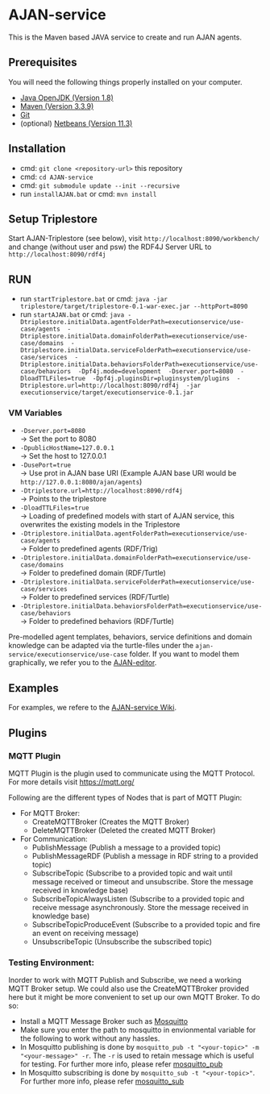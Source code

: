 # AJAN-service

This is the Maven based JAVA service to create and run AJAN agents.

## Prerequisites

You will need the following things properly installed on your computer.

* [Java OpenJDK (Version 1.8)](https://adoptopenjdk.net/)
* [Maven (Version 3.3.9)](http://artfiles.org/apache.org/maven/maven-3/3.3.9/)
* [Git](https://git-scm.com/)
* (optional) [Netbeans (Version 11.3)](http://netbeans.apache.org/download/nb113/nb113.html)

## Installation

* cmd: `git clone <repository-url>` this repository
* cmd: `cd AJAN-service`
* cmd: `git submodule update --init --recursive`
* run `installAJAN.bat` or cmd: `mvn install`

## Setup Triplestore

Start AJAN-Triplestore (see below), visit `http://localhost:8090/workbench/` and change (without user and psw) the RDF4J Server URL to `http://localhost:8090/rdf4j`

## RUN

* run `startTriplestore.bat` or cmd: `java -jar triplestore/target/triplestore-0.1-war-exec.jar --httpPort=8090`
* run `startAJAN.bat` or cmd: `java -Dtriplestore.initialData.agentFolderPath=executionservice/use-case/agents 
									-Dtriplestore.initialData.domainFolderPath=executionservice/use-case/domains 
									-Dtriplestore.initialData.serviceFolderPath=executionservice/use-case/services 
									-Dtriplestore.initialData.behaviorsFolderPath=executionservice/use-case/behaviors 
									-Dpf4j.mode=development 
									-Dserver.port=8080 
									-DloadTTLFiles=true 
									-Dpf4j.pluginsDir=pluginsystem/plugins 
									-Dtriplestore.url=http://localhost:8090/rdf4j 
									-jar executionservice/target/executionservice-0.1.jar`

### VM Variables

* `-Dserver.port=8080`<br>-> Set the port to 8080
* `-DpublicHostName=127.0.0.1`<br>-> Set the host to 127.0.0.1
* `-DusePort=true` <br>-> Use prot in AJAN base URI (Example AJAN base URI would be `http://127.0.0.1:8080/ajan/agents`)
* `-Dtriplestore.url=http://localhost:8090/rdf4j` <br>-> Points to the triplestore 
* `-DloadTTLFiles=true` <br>-> Loading of predefined models with start of AJAN service, this overwrites the existing models in the Triplestore
* `-Dtriplestore.initialData.agentFolderPath=executionservice/use-case/agents` <br>-> Folder to predefined agents (RDF/Trig)
* `-Dtriplestore.initialData.domainFolderPath=executionservice/use-case/domains` <br>-> Folder to predefined domain (RDF/Turtle)
* `-Dtriplestore.initialData.serviceFolderPath=executionservice/use-case/services` <br>-> Folder to predefined services (RDF/Turtle)
* `-Dtriplestore.initialData.behaviorsFolderPath=executionservice/use-case/behaviors` <br>-> Folder to predefined behaviors (RDF/Turtle)
   
Pre-modelled agent templates, behaviors, service definitions and domain knowledge can be adapted via the turtle-files under the `ajan-service/executionservice/use-case` folder. If you want to model them graphically, we refer you to the [AJAN-editor](https://github.com/aantakli/AJAN-editor).
   
## Examples

For examples, we refere to the [AJAN-service Wiki](https://github.com/aantakli/AJAN-service/wiki/1-AJAN-Overview).

## Plugins
### MQTT Plugin

MQTT Plugin is the plugin used to communicate using the MQTT Protocol. For more details visit https://mqtt.org/

Following are the different types of Nodes that is part of MQTT Plugin:
- For MQTT Broker:
	- CreateMQTTBroker (Creates the MQTT Broker)
	- DeleteMQTTBroker (Deleted the created MQTT Broker)
- For Communication:
	- PublishMessage (Publish a message to a provided topic)
	- PublishMessageRDF (Publish a message in RDF string to a provided topic)
	- SubscribeTopic (Subscribe to a provided topic and wait until message received or timeout and unsubscribe. Store the message received in knowledge base)
	- SubscribeTopicAlwaysListen (Subscribe to a provided topic and receive message asynchronously. Store the message received in knowledge base)
	- SubscribeTopicProduceEvent (Subscribe to a provided topic and fire an event on receiving message)
	- UnsubscribeTopic (Unsubscribe the subscribed topic)

### Testing Environment:
Inorder to work with MQTT Publish and Subscribe, we need a working MQTT Broker setup. We could also use the CreateMQTTBroker provided here but it might be more convenient to set up our own MQTT Broker.
To do so:
- Install a MQTT Message Broker such as [Mosquitto](https://mosquitto.org/download/)
- Make sure you enter the path to mosquitto in envionmental variable for the following to work without any hassles.
- In Mosquitto publishing is done by
  `mosquitto_pub -t "<your-topic>" -m "<your-message>" -r`.
  The `-r` is used to retain message which is useful for testing. For further more info, please refer [mosquitto_pub](https://mosquitto.org/man/mosquitto_pub-1.html)
- In Mosquitto subscribing is done by
  `mosquitto_sub -t "<your-topic>"`.
  For further more info, please refer [mosquitto_sub](https://mosquitto.org/man/mosquitto_sub-1.html)